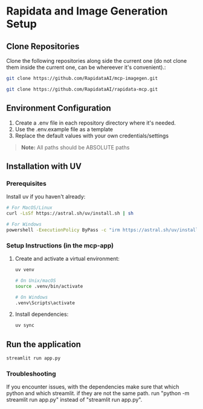 # Rapidata and Image Generation Setup

## Clone Repositories
Clone the following repositories along side the current one (do not clone them inside the current one, can be whereever it's convenient).:
```bash
git clone https://github.com/RapidataAI/mcp-imagegen.git

git clone https://github.com/RapidataAI/rapidata-mcp.git
```

## Environment Configuration

1. Create a .env file in each repository directory where it's needed.
2. Use the .env.example file as a template
3. Replace the default values with your own credentials/settings

> **Note:** All paths should be ABSOLUTE paths

## Installation with UV

### Prerequisites
Install uv if you haven't already:
```bash
# For MacOS/Linux
curl -LsSf https://astral.sh/uv/install.sh | sh

# For Windows
powershell -ExecutionPolicy ByPass -c "irm https://astral.sh/uv/install.ps1 | iex"
```

### Setup Instructions (in the mcp-app)

1. Create and activate a virtual environment:
    ```bash
    uv venv

    # On Unix/macOS
    source .venv/bin/activate

    # On Windows
    .venv\Scripts\activate
    ```
2. Install dependencies:
    ```bash
    uv sync
    ```

## Run the application
```bash
streamlit run app.py
```

### Troubleshooting

If you encounter issues, with the dependencies make sure that which python and which streamlit. if they are not the same path. run "python -m streamlit run app.py" instead of "streamlit run app.py".
